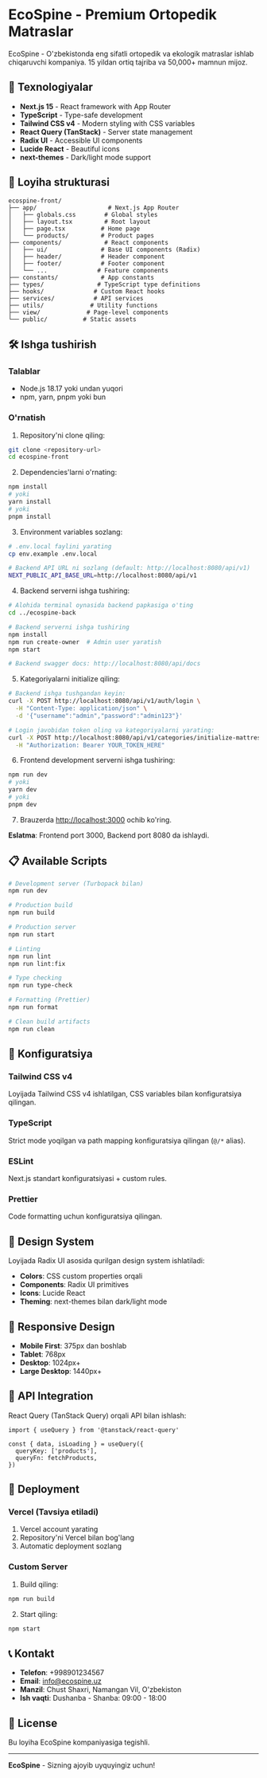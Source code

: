 # EcoSpine - Premium Ortopedik Matraslar

EcoSpine - O'zbekistonda eng sifatli ortopedik va ekologik matraslar ishlab chiqaruvchi kompaniya. 15 yildan ortiq tajriba va 50,000+ mamnun mijoz.

## 🚀 Texnologiyalar

- **Next.js 15** - React framework with App Router
- **TypeScript** - Type-safe development
- **Tailwind CSS v4** - Modern styling with CSS variables
- **React Query (TanStack)** - Server state management
- **Radix UI** - Accessible UI components
- **Lucide React** - Beautiful icons
- **next-themes** - Dark/light mode support

## 📁 Loyiha strukturasi

```
ecospine-front/
├── app/                    # Next.js App Router
│   ├── globals.css        # Global styles
│   ├── layout.tsx         # Root layout
│   ├── page.tsx          # Home page
│   └── products/         # Product pages
├── components/            # React components
│   ├── ui/               # Base UI components (Radix)
│   ├── header/           # Header component
│   ├── footer/           # Footer component
│   └── ...              # Feature components
├── constants/            # App constants
├── types/               # TypeScript type definitions
├── hooks/              # Custom React hooks
├── services/           # API services
├── utils/             # Utility functions
├── view/             # Page-level components
└── public/          # Static assets
```

## 🛠 Ishga tushirish

### Talablar

- Node.js 18.17 yoki undan yuqori
- npm, yarn, pnpm yoki bun

### O'rnatish

1. Repository'ni clone qiling:
```bash
git clone <repository-url>
cd ecospine-front
```

2. Dependencies'larni o'rnating:
```bash
npm install
# yoki
yarn install
# yoki
pnpm install
```

3. Environment variables sozlang:
```bash
# .env.local faylini yarating
cp env.example .env.local

# Backend API URL ni sozlang (default: http://localhost:8080/api/v1)
NEXT_PUBLIC_API_BASE_URL=http://localhost:8080/api/v1
```

4. Backend serverni ishga tushiring:
```bash
# Alohida terminal oynasida backend papkasiga o'ting
cd ../ecospine-back

# Backend serverni ishga tushiring
npm install
npm run create-owner  # Admin user yaratish
npm start

# Backend swagger docs: http://localhost:8080/api/docs
```

5. Kategoriyalarni initialize qiling:
```bash
# Backend ishga tushgandan keyin:
curl -X POST http://localhost:8080/api/v1/auth/login \
  -H "Content-Type: application/json" \
  -d '{"username":"admin","password":"admin123"}'

# Login javobidan token oling va kategoriyalarni yarating:
curl -X POST http://localhost:8080/api/v1/categories/initialize-mattress \
  -H "Authorization: Bearer YOUR_TOKEN_HERE"
```

6. Frontend development serverni ishga tushiring:
```bash
npm run dev
# yoki
yarn dev
# yoki
pnpm dev
```

7. Brauzerda [http://localhost:3000](http://localhost:3000) ochib ko'ring.

**Eslatma**: Frontend port 3000, Backend port 8080 da ishlaydi.

## 📋 Available Scripts

```bash
# Development server (Turbopack bilan)
npm run dev

# Production build
npm run build

# Production server
npm run start

# Linting
npm run lint
npm run lint:fix

# Type checking
npm run type-check

# Formatting (Prettier)
npm run format

# Clean build artifacts
npm run clean
```

## 🔧 Konfiguratsiya

### Tailwind CSS v4
Loyijada Tailwind CSS v4 ishlatilgan, CSS variables bilan konfiguratsiya qilingan.

### TypeScript
Strict mode yoqilgan va path mapping konfiguratsiya qilingan (`@/*` alias).

### ESLint
Next.js standart konfiguratsiyasi + custom rules.

### Prettier
Code formatting uchun konfiguratsiya qilingan.

## 🎨 Design System

Loyijada Radix UI asosida qurilgan design system ishlatiladi:

- **Colors**: CSS custom properties orqali
- **Components**: Radix UI primitives
- **Icons**: Lucide React
- **Theming**: next-themes bilan dark/light mode

## 📱 Responsive Design

- **Mobile First**: 375px dan boshlab
- **Tablet**: 768px
- **Desktop**: 1024px+
- **Large Desktop**: 1440px+

## 🔗 API Integration

React Query (TanStack Query) orqali API bilan ishlash:

```tsx
import { useQuery } from '@tanstack/react-query'

const { data, isLoading } = useQuery({
  queryKey: ['products'],
  queryFn: fetchProducts,
})
```

## 🚀 Deployment

### Vercel (Tavsiya etiladi)

1. Vercel account yarating
2. Repository'ni Vercel bilan bog'lang
3. Automatic deployment sozlang

### Custom Server

1. Build qiling:
```bash
npm run build
```

2. Start qiling:
```bash
npm start
```

## 📞 Kontakt

- **Telefon**: +998901234567
- **Email**: info@ecospine.uz
- **Manzil**: Chust Shaxri, Namangan Vil, O'zbekiston
- **Ish vaqti**: Dushanba - Shanba: 09:00 - 18:00

## 📄 License

Bu loyiha EcoSpine kompaniyasiga tegishli.

---

**EcoSpine** - Sizning ajoyib uyquyingiz uchun!